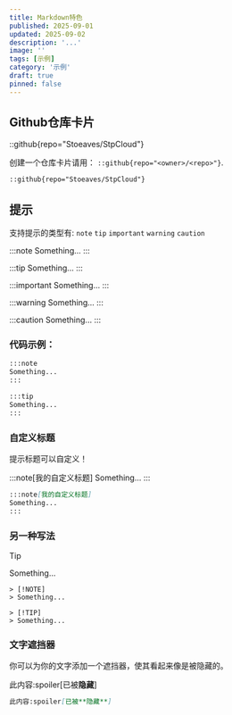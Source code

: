 ```yaml
---
title: Markdown特色
published: 2025-09-01
updated: 2025-09-02
description: '...'
image: ''
tags: [示例]
category: '示例'
draft: true
pinned: false
---
```


## Github仓库卡片

::github{repo="Stoeaves/StpCloud"}

创建一个仓库卡片请用： `::github{repo="<owner>/<repo>"}`.

```markdown
::github{repo="Stoeaves/StpCloud"}
```

## 提示

支持提示的类型有: `note` `tip` `important` `warning` `caution`

:::note
Something...
:::

:::tip
Something...
:::

:::important
Something...
:::

:::warning
Something...
:::

:::caution
Something...
:::

### 代码示例：

```markdown
:::note
Something...
:::

:::tip
Something...
:::
```

### 自定义标题

提示标题可以自定义！

:::note[我的自定义标题]
Something...
:::

```markdown
:::note[我的自定义标题]
Something...
:::
```

### 另一种写法

> [!TIP]
> Something...

```
> [!NOTE]
> Something...

> [!TIP]
> Something...
```

### 文字遮挡器

你可以为你的文字添加一个遮挡器，使其看起来像是被隐藏的。

此内容:spoiler[已被**隐藏**]

```markdown
此内容:spoiler[已被**隐藏**]
```